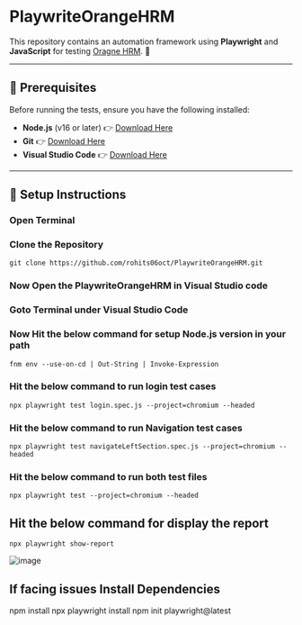 # PlaywriteOrangeHRM

This repository contains an automation framework using **Playwright** and **JavaScript** for testing [Oragne HRM](https://opensource-demo.orangehrmlive.com/). 🚀

---

## 📌 Prerequisites

Before running the tests, ensure you have the following installed:

- **Node.js** (v16 or later) 👉 [Download Here](https://nodejs.org/)
- **Git** 👉 [Download Here](https://git-scm.com/)
- **Visual Studio Code** 👉 [Download Here](https://code.visualstudio.com/Download)
---

## 🚀 Setup Instructions

### **Open Terminal**

### **Clone the Repository**
``git clone https://github.com/rohits06oct/PlaywriteOrangeHRM.git``

### **Now Open the PlaywriteOrangeHRM in Visual Studio code**

### Goto Terminal under Visual Studio Code

### Now Hit the below command for setup Node.js version in your path
``fnm env --use-on-cd | Out-String | Invoke-Expression``

### Hit the below command to run login test cases
``npx playwright test login.spec.js --project=chromium --headed``

### Hit the below command to run Navigation test cases
``npx playwright test navigateLeftSection.spec.js --project=chromium --headed``

### Hit the below command to run both test files
``npx playwright test --project=chromium --headed``

## Hit the below command for display the report
``npx playwright show-report``

![image](https://github.com/user-attachments/assets/e65b415f-0bba-471a-847b-b5c39ea1d526)


## If facing issues Install Dependencies
npm install
npx playwright install
npm init playwright@latest
